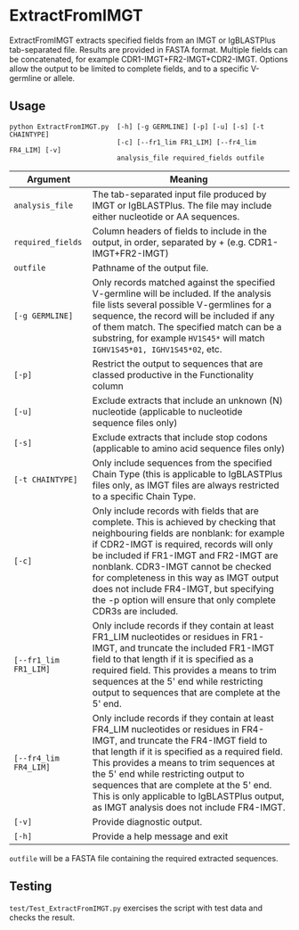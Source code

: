# ExtractFromIMGT #

ExtractFromIMGT extracts specified fields from an IMGT or IgBLASTPlus tab-separated file. Results are provided in FASTA format. Multiple fields can be concatenated, for example CDR1-IMGT+FR2-IMGT+CDR2-IMGT. Options allow the output to be limited to complete fields, and to a specific V-germline or allele.

## Usage ##

	python ExtractFromIMGT.py  [-h] [-g GERMLINE] [-p] [-u] [-s] [-t CHAINTYPE] 
	                           [-c] [--fr1_lim FR1_LIM] [--fr4_lim FR4_LIM] [-v] 
                               analysis_file required_fields outfile

Argument|Meaning
---------|-------
`analysis_file`|The tab-separated input file produced by IMGT or IgBLASTPlus. The file may include either nucleotide or AA sequences.
`required_fields`|Column headers of fields to include in the output, in order, separated by + (e.g. CDR1-IMGT+FR2-IMGT)
`outfile`|Pathname of the output file.
`[-g GERMLINE]`|Only records matched against the specified V-germline will be included. If the analysis file lists several possible V-germlines for a sequence, the record will be included if any of them match. The specified match can be a substring, for example `HV1S45*` will match `IGHV1S45*01, IGHV1S45*02`, etc.
`[-p]`|Restrict the output to sequences that are classed productive in the Functionality column
`[-u]`|Exclude extracts that include an unknown (N) nucleotide (applicable to nucleotide sequence files only)
`[-s]`|Exclude extracts that include stop codons (applicable to amino acid sequence files only)
`[-t CHAINTYPE]`|Only include sequences from the specified Chain Type (this is applicable to IgBLASTPlus files only, as IMGT files are always restricted to a specific Chain Type.
`[-c]`|Only include records with fields that are complete. This is achieved by checking that neighbouring fields are nonblank: for example if CDR2-IMGT is required, records will only be included if FR1-IMGT and FR2-IMGT are nonblank. CDR3-IMGT cannot be checked for completeness in this way as IMGT output does not include FR4-IMGT, but specifying the -p option will ensure that only complete CDR3s are included.
`[--fr1_lim FR1_LIM]`|Only include records if they contain at least FR1_LIM nucleotides or residues in FR1-IMGT, and truncate the included FR1-IMGT field to that length if it is specified as a required field. This provides a means to trim sequences at the 5' end while restricting output to sequences that are complete at the 5' end.
`[--fr4_lim FR4_LIM]`|Only include records if they contain at least FR4_LIM nucleotides or residues in FR4-IMGT, and truncate the FR4-IMGT field to that length if it is specified as a required field. This provides a means to trim sequences at the 5' end while restricting output to sequences that are complete at the 5' end. This is only applicable to IgBLASTPlus output, as IMGT analysis does not include FR4-IMGT.
`[-v]`|Provide diagnostic output.
`[-h]`|Provide a help message and exit

`outfile` will be a FASTA file containing the required extracted sequences.

## Testing ##

`test/Test_ExtractFromIMGT.py` exercises the script with test data and checks the result.